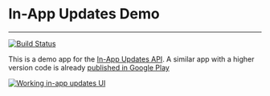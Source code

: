 # In-App Updates Demo
___

[![Build Status](https://travis-ci.org/kevintresuelo/InAppUpdatesDemo.svg?branch=master)](https://travis-ci.org/kevintresuelo/InAppUpdatesDemo)

This is a demo app for the [In-App Updates API](https://developer.android.com/guide/app-bundle/in-app-updates). A similar app with a higher version code is already [published in Google Play](https://play.google.com/store/apps/details?id=com.kevintresuelo.tests.updater)

[![Working in-app updates UI][3]][3]

[3]: https://i.stack.imgur.com/95mAR.png
